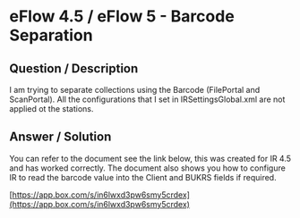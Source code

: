 # **eFlow 4.5 / eFlow 5 - Barcode Separation** #

## **Question / Description** ##

I am trying to separate collections using the Barcode (FilePortal and ScanPortal).  All the configurations that I set in IRSettingsGlobal.xml are not applied ot the stations.


## **Answer / Solution** ##

You can refer to the document see the link below,  this was created for IR 4.5 and has worked correctly.  The document also shows you how to configure IR to read the barcode value into the Client and BUKRS fields if required.

[https://app.box.com/s/in6lwxd3pw6smy5crdex](https://app.box.com/s/in6lwxd3pw6smy5crdex)






